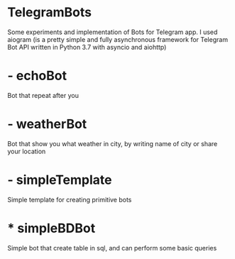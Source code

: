 # TelegramBots

Some experiments and implementation of Bots for Telegram app.
I used aiogram (is a pretty simple and fully asynchronous framework for Telegram Bot API written in Python 3.7 with asyncio and aiohttp)

# - echoBot
Bot that repeat after you

# - weatherBot
Bot that show you what weather in city, by writing name of city or share your location

# - simpleTemplate
Simple template for creating primitive bots

# * simpleBDBot
Simple bot that create table in sql, and can perform some basic queries
